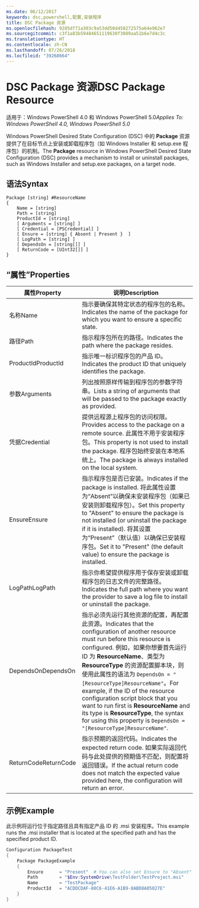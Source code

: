 ```yaml
---
ms.date: 06/12/2017
keywords: dsc,powershell,配置,安装程序
title: DSC Package 资源
ms.openlocfilehash: 9285df71a303c9a53dd50d450272575a64e962e7
ms.sourcegitcommit: c3f1a83b59484651119630f3089aa51b6e7d4c3c
ms.translationtype: HT
ms.contentlocale: zh-CN
ms.lasthandoff: 07/26/2018
ms.locfileid: "39268664"
---
```

# <a name="dsc-package-resource"></a><span data-ttu-id="00c4b-103">DSC Package 资源</span><span class="sxs-lookup"><span data-stu-id="00c4b-103">DSC Package Resource</span></span>

<span data-ttu-id="00c4b-104">适用于：Windows PowerShell 4.0 和 Windows PowerShell 5.0</span><span class="sxs-lookup"><span data-stu-id="00c4b-104">_Applies To: Windows PowerShell 4.0, Windows PowerShell 5.0_</span></span>

<span data-ttu-id="00c4b-105">Windows PowerShell Desired State Configuration (DSC) 中的 **Package** 资源提供了在目标节点上安装或卸载程序包（如 Windows Installer 和 setup.exe 程序包）的机制。</span><span class="sxs-lookup"><span data-stu-id="00c4b-105">The **Package** resource in Windows PowerShell Desired State Configuration (DSC) provides a mechanism to install or uninstall packages, such as Windows Installer and setup.exe packages, on a target node.</span></span>

## <a name="syntax"></a><span data-ttu-id="00c4b-106">语法</span><span class="sxs-lookup"><span data-stu-id="00c4b-106">Syntax</span></span>

```
Package [string] #ResourceName
{
    Name = [string]
    Path = [string]
    ProductId = [string]
    [ Arguments = [string] ]
    [ Credential = [PSCredential] ]
    [ Ensure = [string] { Absent | Present }  ]
    [ LogPath = [string] ]
    [ DependsOn = [string[]] ]
    [ ReturnCode = [UInt32[]] ]
}
```

## <a name="properties"></a><span data-ttu-id="00c4b-107">“属性”</span><span class="sxs-lookup"><span data-stu-id="00c4b-107">Properties</span></span>

| <span data-ttu-id="00c4b-108">属性</span><span class="sxs-lookup"><span data-stu-id="00c4b-108">Property</span></span> | <span data-ttu-id="00c4b-109">说明</span><span class="sxs-lookup"><span data-stu-id="00c4b-109">Description</span></span> |
| --- | --- |
| <span data-ttu-id="00c4b-110">名称</span><span class="sxs-lookup"><span data-stu-id="00c4b-110">Name</span></span>| <span data-ttu-id="00c4b-111">指示要确保其特定状态的程序包的名称。</span><span class="sxs-lookup"><span data-stu-id="00c4b-111">Indicates the name of the package for which you want to ensure a specific state.</span></span>|
| <span data-ttu-id="00c4b-112">路径</span><span class="sxs-lookup"><span data-stu-id="00c4b-112">Path</span></span>| <span data-ttu-id="00c4b-113">指示程序包所在的路径。</span><span class="sxs-lookup"><span data-stu-id="00c4b-113">Indicates the path where the package resides.</span></span>|
| <span data-ttu-id="00c4b-114">ProductId</span><span class="sxs-lookup"><span data-stu-id="00c4b-114">ProductId</span></span>| <span data-ttu-id="00c4b-115">指示唯一标识程序包的产品 ID。</span><span class="sxs-lookup"><span data-stu-id="00c4b-115">Indicates the product ID that uniquely identifies the package.</span></span>|
| <span data-ttu-id="00c4b-116">参数</span><span class="sxs-lookup"><span data-stu-id="00c4b-116">Arguments</span></span>| <span data-ttu-id="00c4b-117">列出按照原样传输到程序包的参数字符串。</span><span class="sxs-lookup"><span data-stu-id="00c4b-117">Lists a string of arguments that will be passed to the package exactly as provided.</span></span>|
| <span data-ttu-id="00c4b-118">凭据</span><span class="sxs-lookup"><span data-stu-id="00c4b-118">Credential</span></span>| <span data-ttu-id="00c4b-119">提供远程源上程序包的访问权限。</span><span class="sxs-lookup"><span data-stu-id="00c4b-119">Provides access to the package on a remote source.</span></span> <span data-ttu-id="00c4b-120">此属性不用于安装程序包。</span><span class="sxs-lookup"><span data-stu-id="00c4b-120">This property is not used to install the package.</span></span> <span data-ttu-id="00c4b-121">程序包始终安装在本地系统上。</span><span class="sxs-lookup"><span data-stu-id="00c4b-121">The package is always installed on the local system.</span></span>|
| <span data-ttu-id="00c4b-122">Ensure</span><span class="sxs-lookup"><span data-stu-id="00c4b-122">Ensure</span></span>| <span data-ttu-id="00c4b-123">指示程序包是否已安装。</span><span class="sxs-lookup"><span data-stu-id="00c4b-123">Indicates if the package is installed.</span></span> <span data-ttu-id="00c4b-124">将此属性设置为“Absent”以确保未安装程序包（如果已安装则卸载程序包）。</span><span class="sxs-lookup"><span data-stu-id="00c4b-124">Set this property to "Absent" to ensure the package is not installed (or uninstall the package if it is installed).</span></span> <span data-ttu-id="00c4b-125">将其设置为“Present”（默认值）以确保已安装程序包。</span><span class="sxs-lookup"><span data-stu-id="00c4b-125">Set it to "Present" (the default value) to ensure the package is installed.</span></span>|
| <span data-ttu-id="00c4b-126">LogPath</span><span class="sxs-lookup"><span data-stu-id="00c4b-126">LogPath</span></span>| <span data-ttu-id="00c4b-127">指示你希望提供程序用于保存安装或卸载程序包的日志文件的完整路径。</span><span class="sxs-lookup"><span data-stu-id="00c4b-127">Indicates the full path where you want the provider to save a log file to install or uninstall the package.</span></span>|
| <span data-ttu-id="00c4b-128">DependsOn</span><span class="sxs-lookup"><span data-stu-id="00c4b-128">DependsOn</span></span> | <span data-ttu-id="00c4b-129">指示必须先运行其他资源的配置，再配置此资源。</span><span class="sxs-lookup"><span data-stu-id="00c4b-129">Indicates that the configuration of another resource must run before this resource is configured.</span></span> <span data-ttu-id="00c4b-130">例如，如果你想要首先运行 ID 为 **ResourceName**、类型为 **ResourceType** 的资源配置脚本块，则使用此属性的语法为 `DependsOn = "[ResourceType]ResourceName"`。</span><span class="sxs-lookup"><span data-stu-id="00c4b-130">For example, if the ID of the resource configuration script block that you want to run first is **ResourceName** and its type is **ResourceType**, the syntax for using this property is `DependsOn = "[ResourceType]ResourceName"`.</span></span>|
| <span data-ttu-id="00c4b-131">ReturnCode</span><span class="sxs-lookup"><span data-stu-id="00c4b-131">ReturnCode</span></span>| <span data-ttu-id="00c4b-132">指示预期的返回代码。</span><span class="sxs-lookup"><span data-stu-id="00c4b-132">Indicates the expected return code.</span></span> <span data-ttu-id="00c4b-133">如果实际返回代码与此处提供的预期值不匹配，则配置将返回错误。</span><span class="sxs-lookup"><span data-stu-id="00c4b-133">If the actual return code does not match the expected value provided here, the configuration will return an error.</span></span>|

## <a name="example"></a><span data-ttu-id="00c4b-134">示例</span><span class="sxs-lookup"><span data-stu-id="00c4b-134">Example</span></span>

<span data-ttu-id="00c4b-135">此示例将运行位于指定路径且具有指定产品 ID 的 .msi 安装程序。</span><span class="sxs-lookup"><span data-stu-id="00c4b-135">This example runs the .msi installer that is located at the specified path and has the specified product ID.</span></span>

```powershell
Configuration PackageTest
{
    Package PackageExample
    {
        Ensure      = "Present"  # You can also set Ensure to "Absent"
        Path        = "$Env:SystemDrive\TestFolder\TestProject.msi"
        Name        = "TestPackage"
        ProductId   = "ACDDCDAF-80C6-41E6-A1B9-8ABD8A05027E"
    }
}
```